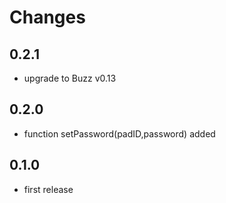 Changes
=======

## 0.2.1 

* upgrade to Buzz v0.13

## 0.2.0 

* function setPassword(padID,password) added

## 0.1.0

* first release
